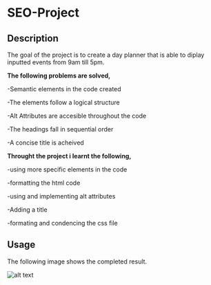 # SEO-Project

## Description 
The goal of the project is to create a day planner that is able to diplay inputted events from 9am till 5pm.  

**The following problems are solved,**

-Semantic elements in the code created

-The elements follow a logical structure

-Alt Attributes are accesible throughout the code

-The headings fall in sequential order

-A concise title is acheived  

**Throught the project i learnt the following,**

-using more specific elements in the code

-formatting the html code

-using and implementing alt attributes

-Adding a title 

-formating and condencing the css file

## Usage 
The following image shows the completed result.


![alt text](./Assets/assets/images/SEO-Project-updated-image.png)
